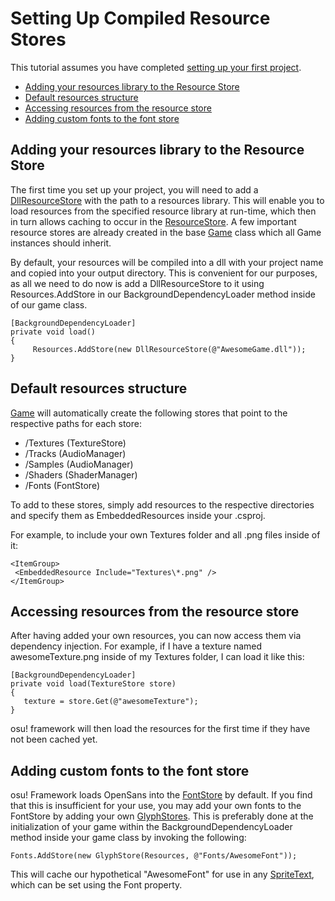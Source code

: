 # Setting Up Compiled Resource Stores

This tutorial assumes you have completed [setting up your first project](https://github.com/ppy/osu-framework/wiki/Setting-up-your-first-project).

* [Adding your resources library to the Resource Store](https://github.com/ppy/osu-framework/wiki/Setting-Up-Compiled-Resource-Stores#adding-your-resources-library-to-the-resource-store)
* [Default resources structure](https://github.com/ppy/osu-framework/wiki/Setting-Up-Compiled-Resource-Stores#default-resources-structure)
* [Accessing resources from the resource store](https://github.com/ppy/osu-framework/wiki/Setting-Up-Compiled-Resource-Stores#accessing-resources-from-the-resource-store)
* [Adding custom fonts to the font store](https://github.com/ppy/osu-framework/wiki/Setting-Up-Compiled-Resource-Stores#adding-custom-fonts-to-the-font-store)

## Adding your resources library to the Resource Store
The first time you set up your project, you will need to add a [DllResourceStore](https://github.com/ppy/osu-framework/blob/master/osu.Framework/IO/Stores/DllResourceStore.cs) with the path to a resources library. This will enable you to load resources from the specified resource library at run-time, which then in turn allows caching to occur in the [ResourceStore](https://github.com/ppy/osu-framework/blob/master/osu.Framework/IO/Stores/ResourceStore.cs). A few important resource stores are already created in the base [Game](https://github.com/ppy/osu-framework/blob/master/osu.Framework/Game.cs) class which all Game instances should inherit.

By default, your resources will be compiled into a dll with your project name and copied into your output directory. This is convenient for our purposes, as all we need to do now is add a DllResourceStore to it using Resources.AddStore in our BackgroundDependencyLoader method inside of our game class.
```
[BackgroundDependencyLoader]
private void load()
{
     Resources.AddStore(new DllResourceStore(@"AwesomeGame.dll"));
}
```

## Default resources structure
[Game](https://github.com/ppy/osu-framework/blob/master/osu.Framework/Game.cs) will automatically create the following stores that point to the respective paths for each store:

* /Textures (TextureStore)
* /Tracks (AudioManager)
* /Samples (AudioManager)
* /Shaders (ShaderManager)
* /Fonts (FontStore)

To add to these stores, simply add resources to the respective directories and specify them as EmbeddedResources inside your .csproj.

For example, to include your own Textures folder and all .png files inside of it:
```
<ItemGroup>
 <EmbeddedResource Include="Textures\*.png" />
</ItemGroup>
```

## Accessing resources from the resource store
After having added your own resources, you can now access them via dependency injection. For example, if I have a texture named awesomeTexture.png inside of my Textures folder, I can load it like this:
```
[BackgroundDependencyLoader]
private void load(TextureStore store)
{
   texture = store.Get(@"awesomeTexture");
}
```

osu! framework will then load the resources for the first time if they have not been cached yet.

## Adding custom fonts to the font store

osu! Framework loads OpenSans into the [FontStore](https://github.com/ppy/osu-framework/blob/master/osu.Framework/IO/Stores/FontStore.cs) by default. If you find that this is insufficient for your use, you may add your own fonts to the FontStore by adding your own [GlyphStores](https://github.com/ppy/osu-framework/blob/master/osu.Framework/IO/Stores/GlyphStore.cs). This is preferably done at the initialization of your game within the BackgroundDependencyLoader method inside your game class by invoking the following:
```
Fonts.AddStore(new GlyphStore(Resources, @"Fonts/AwesomeFont"));
```
This will cache our hypothetical "AwesomeFont" for use in any [SpriteText](https://github.com/ppy/osu-framework/blob/master/osu.Framework/Graphics/Sprites/SpriteText.cs), which can be set using the Font property.




